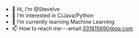 - 👋 Hi, I’m @SteveIve
- 👀 I’m interested in C/Java/Python
- 🌱 I’m currently learning Machine Learning
- 📫 How to reach me---email:331815690@qq.com

<!---
SteveIve/SteveIve is a ✨ special ✨ repository because its `README.md` (this file) appears on your GitHub profile.
You can click the Preview link to take a look at your changes.
--->
